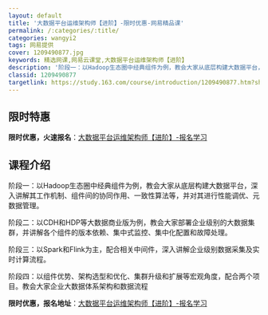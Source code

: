 ```yaml
---
layout: default
title: '大数据平台运维架构师【进阶】-限时优惠-网易精品课'
permalink: /:categories/:title/
categories: wangyi2
tags: 网易提供
cover: 1209490877.jpg
keywords: 精选网课,网易云课堂,大数据平台运维架构师【进阶】
description: '阶段一：以Hadoop生态圈中经典组件为例，教会大家从底层构建大数据平台，深入讲解其工作机制、组件间的协同作用、一致性算'
classid: 1209490877
targetlink: https://study.163.com/course/introduction/1209490877.htm?share=1&shareId=1025206652&utm_campaign=share&utm_medium=iphoneShare&utm_source=&utm_u=1025206652
---
```


## 限时特惠

**限时优惠，火速报名**：[大数据平台运维架构师【进阶】-报名学习](https://study.163.com/course/introduction/1209490877.htm?share=1&shareId=1025206652&utm_campaign=share&utm_medium=iphoneShare&utm_source=&utm_u=1025206652)

## 课程介绍

阶段一：以Hadoop生态圈中经典组件为例，教会大家从底层构建大数据平台，深入讲解其工作机制、组件间的协同作用、一致性算法等，并对其进行性能调优、元数据管理。

阶段二：以CDH和HDP等大数据商业版为例，教会大家部署企业级别的大数据集群，并讲解各个组件的版本依赖、集中式监控、集中化配置和故障处理。

阶段三：以Spark和Flink为主，配合相关中间件，深入讲解企业级别数据采集及实时计算流程。

阶段四：以组件优势、架构选型和优化、集群升级和扩展等宏观角度，配合两个项目。教会大家企业大数据体系架构和数据流程

**限时优惠，报名地址**：[大数据平台运维架构师【进阶】-报名学习](https://study.163.com/course/introduction/1209490877.htm?share=1&shareId=1025206652&utm_campaign=share&utm_medium=iphoneShare&utm_source=&utm_u=1025206652)

